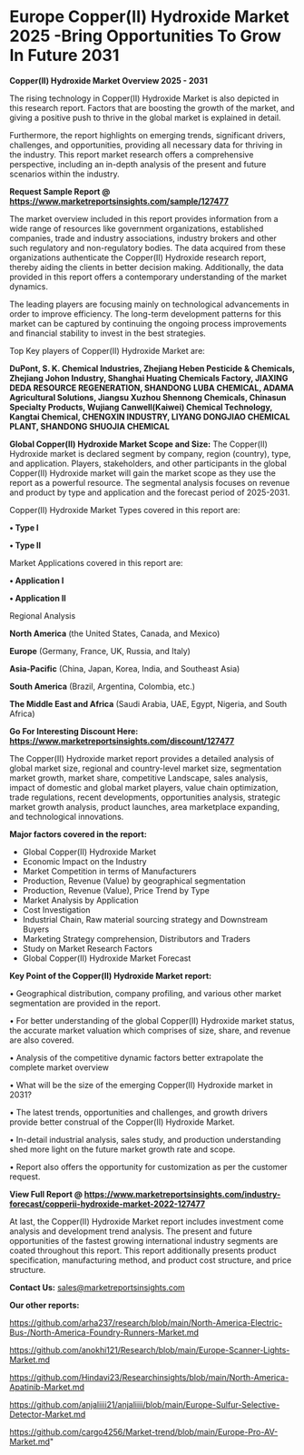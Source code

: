 # Europe Copper(II) Hydroxide Market 2025 -Bring Opportunities To Grow In Future 2031

<Strong> Copper(II) Hydroxide Market Overview 2025 - 2031</strong>

The rising technology in Copper(II) Hydroxide Market is also depicted in this research report. Factors that are boosting the growth of the market, and giving a positive push to thrive in the global market is explained in detail.

Furthermore, the report highlights on emerging trends, significant drivers, challenges, and opportunities, providing all necessary data for thriving in the industry. This report market research offers a comprehensive perspective, including an in-depth analysis of the present and future scenarios within the industry.

<strong>Request Sample Report @ <a href=https://www.marketreportsinsights.com/sample/127477>https://www.marketreportsinsights.com/sample/127477</a></strong>

The market overview included in this report provides information from a wide range of resources like government organizations, established companies, trade and industry associations, industry brokers and other such regulatory and non-regulatory bodies. The data acquired from these organizations authenticate the Copper(II) Hydroxide research report, thereby aiding the clients in better decision making. Additionally, the data provided in this report offers a contemporary understanding of the market dynamics.

The leading players are focusing mainly on technological advancements in order to improve efficiency. The long-term development patterns for this market can be captured by continuing the ongoing process improvements and financial stability to invest in the best strategies.

Top Key players of Copper(II) Hydroxide Market are:

<strong>DuPont, S. K. Chemical Industries, Zhejiang Heben Pesticide & Chemicals, Zhejiang Johon Industry, Shanghai Huating Chemicals Factory, JIAXING DEDA RESOURCE REGENERATION, SHANDONG LUBA CHEMICAL, ADAMA Agricultural Solutions, Jiangsu Xuzhou Shennong Chemicals, Chinasun Specialty Products, Wujiang Canwell(Kaiwei) Chemical Technology, Kangtai Chemical, CHENGXIN INDUSTRY, LIYANG DONGJIAO CHEMICAL PLANT, SHANDONG SHUOJIA CHEMICAL</strong>

<strong><b>Global Copper(II) Hydroxide Market Scope and Size:</b></strong>
The Copper(II) Hydroxide market is declared segment by company, region (country), type, and application. Players, stakeholders, and other participants in the global Copper(II) Hydroxide market will gain the market scope as they use the report as a powerful resource. The segmental analysis focuses on revenue and product by type and application and the forecast period of 2025-2031.

Copper(II) Hydroxide Market Types covered in this report are:

<strong>• Type I

• Type II</strong>

Market Applications covered in this report are:

<strong>• Application I

• Application II</strong> 

Regional Analysis

<strong>North America</strong> (the United States, Canada, and Mexico)

<strong>Europe</strong> (Germany, France, UK, Russia, and Italy)

<strong>Asia-Pacific</strong> (China, Japan, Korea, India, and Southeast Asia)

<strong>South America</strong> (Brazil, Argentina, Colombia, etc.)

<strong>The Middle East and Africa</strong> (Saudi Arabia, UAE, Egypt, Nigeria, and South Africa)

<strong>Go For Interesting Discount Here: <a href=https://www.marketreportsinsights.com/discount/127477>https://www.marketreportsinsights.com/discount/127477</a></strong>

The Copper(II) Hydroxide market report provides a detailed analysis of global market size, regional and country-level market size, segmentation market growth, market share, competitive Landscape, sales analysis, impact of domestic and global market players, value chain optimization, trade regulations, recent developments, opportunities analysis, strategic market growth analysis, product launches, area marketplace expanding, and technological innovations.

<strong><b>Major factors covered in the report:</b></strong>
<ul>
  <li>Global Copper(II) Hydroxide Market </li>
  <li>Economic Impact on the Industry</li>
  <li>Market Competition in terms of Manufacturers</li>
  <li>Production, Revenue (Value) by geographical segmentation</li>
  <li>Production, Revenue (Value), Price Trend by Type</li>
  <li>Market Analysis by Application</li>
  <li>Cost Investigation</li>
  <li>Industrial Chain, Raw material sourcing strategy and Downstream Buyers</li>
  <li>Marketing Strategy comprehension, Distributors and Traders</li>
  <li>Study on Market Research Factors</li>
  <li>Global Copper(II) Hydroxide Market Forecast</li>
</ul>

<strong><b>Key Point of the Copper(II) Hydroxide Market report:</b></strong>

• Geographical distribution, company profiling, and various other market segmentation are provided in the report.

• For better understanding of the global Copper(II) Hydroxide market status, the accurate market valuation which comprises of size, share, and revenue are also covered.

• Analysis of the competitive dynamic factors better extrapolate the complete market overview

• What will be the size of the emerging Copper(II) Hydroxide market in 2031?

• The latest trends, opportunities and challenges, and growth drivers provide better construal of the Copper(II) Hydroxide Market.

• In-detail industrial analysis, sales study, and production understanding shed more light on the future market growth rate and scope.

• Report also offers the opportunity for customization as per the customer request.

<strong><b>View Full Report @ <a href=https://www.marketreportsinsights.com/industry-forecast/copperii-hydroxide-market-2022-127477>https://www.marketreportsinsights.com/industry-forecast/copperii-hydroxide-market-2022-127477</a></b></strong>


At last, the Copper(II) Hydroxide Market report includes investment come analysis and development trend analysis. The present and future opportunities of the fastest growing international industry segments are coated throughout this report. This report additionally presents product specification, manufacturing method, and product cost structure, and price structure.

<strong>Contact Us:</strong>
sales@marketreportsinsights.com

<strong>Our other reports:</strong>

<a href=https://github.com/arha237/research/blob/main/North-America-Electric-Bus-/North-America-Foundry-Runners-Market.md>https://github.com/arha237/research/blob/main/North-America-Electric-Bus-/North-America-Foundry-Runners-Market.md</a>

<a href=https://github.com/anokhi121/Research/blob/main/Europe-Scanner-Lights-Market.md>https://github.com/anokhi121/Research/blob/main/Europe-Scanner-Lights-Market.md</a>

<a href=https://github.com/Hindavi23/Researchinsights/blob/main/North-America-Apatinib-Market.md>https://github.com/Hindavi23/Researchinsights/blob/main/North-America-Apatinib-Market.md</a>

<a href=https://github.com/anjaliiii21/anjaliiii/blob/main/Europe-Sulfur-Selective-Detector-Market.md>https://github.com/anjaliiii21/anjaliiii/blob/main/Europe-Sulfur-Selective-Detector-Market.md</a>

<a href=https://github.com/cargo4256/Market-trend/blob/main/Europe-Pro-AV-Market.md>https://github.com/cargo4256/Market-trend/blob/main/Europe-Pro-AV-Market.md</a>"
